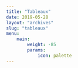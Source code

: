```yaml
---
title: "Tableaux"
date: 2019-05-28
layout: "archives"
slug: "tableaux"
menu:
    main:
        weight: -85
        params: 
            icon: palette
---
```

